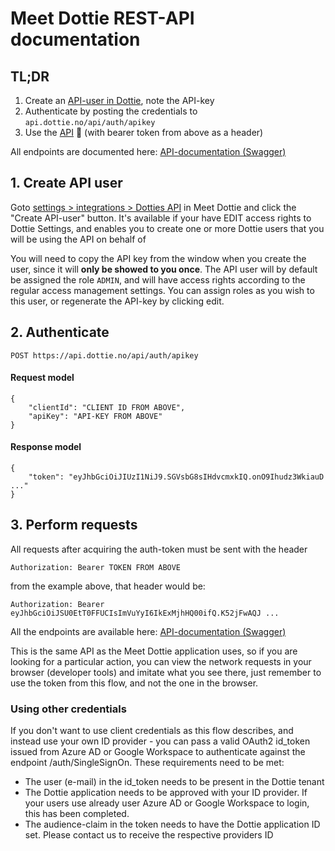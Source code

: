 # Meet Dottie REST-API documentation

## TL;DR
1. Create an [API-user in Dottie](https://app.dottie.no/settings/integrations/api), note the API-key
2. Authenticate by posting the credentials to `api.dottie.no/api/auth/apikey`
3. Use the [API](https://api.dottie.no/swagger/index.html) 🚀 (with bearer token from above as a header)

All endpoints are documented here: [API-documentation (Swagger)](https://api.dottie.no/swagger/index.html)

## 1. Create API user

Goto [settings > integrations > Dotties API](https://app.dottie.no/settings/integrations/api) in Meet Dottie and click the "Create API-user" button. It's available if your have EDIT access rights to Dottie Settings, and enables you to create one or more Dottie users that you will be using the API on behalf of

You will need to copy the API key from the window when you create the user, since it will **only be showed to you once**. The API user will by default be assigned the role `ADMIN`, and will have access rights according to the regular access management settings. You can assign roles as you wish to this user, or regenerate the API-key by clicking edit.

## 2. Authenticate

```POST https://api.dottie.no/api/auth/apikey```

#### Request model

```
{
    "clientId": "CLIENT ID FROM ABOVE",
    "apiKey": "API-KEY FROM ABOVE"
}
```

#### Response model

```
{
    "token": "eyJhbGciOiJIUzI1NiJ9.SGVsbG8sIHdvcmxkIQ.onO9Ihudz3WkiauD ..."
}
```

## 3. Perform requests

All requests after acquiring the auth-token must be sent with the header

```Authorization: Bearer TOKEN FROM ABOVE```

from the example above, that header would be:

```Authorization: Bearer eyJhbGciOiJSU0EtT0FFUCIsImVuYyI6IkExMjhHQ00ifQ.K52jFwAQJ ...```


All the endpoints are available here: [API-documentation (Swagger)](https://api.dottie.no/swagger/index.html)

This is the same API as the Meet Dottie application uses, so if you are looking for a particular action, you can view the network requests in your browser (developer tools) and imitate what you see there, just remember to use the token from this flow, and not the one in the browser.

### Using other credentials
If you don't want to use client credentials as this flow describes, and instead use your own ID provider - you can pass a valid OAuth2 id_token issued from Azure AD or Google Workspace to authenticate against the endpoint /auth/SingleSignOn. These requirements need to be met:
- The user (e-mail) in the id_token needs to be present in the Dottie tenant
- The Dottie application needs to be approved with your ID provider. If your users use already user Azure AD or Google Workspace to login, this has been completed.
- The audience-claim in the token needs to have the Dottie application ID set. Please contact us to receive the respective providers ID
